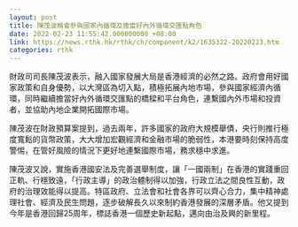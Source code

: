 ```yaml
---
layout: post
title: 陳茂波稱會參與國家內循環及擔當好內外循環交匯點角色
date: 2022-02-23 11:55:42.000000000 +08:00
link: https://news.rthk.hk/rthk/ch/component/k2/1635322-20220223.htm
categories: rthk
---
```


財政司司長陳茂波表示，融入國家發展大局是香港經濟的必然之路。政府會用好國家政策和自身優勢，以大灣區為切入點，積極拓展內地市場，參與國家經濟內循環，同時繼續擔當好內外循環交匯點的橋樑和平台角色，連繫國內外市場和投資者，並協助內地企業開拓國際市場。

陳茂波在財政預算案提到，過去兩年，許多國家的政府大規模舉債，央行則推行極度寬鬆的貨幣政策，大大增加宏觀經濟和金融市場的脆弱性，本港要時刻保持高度警惕，在管好風險的情況下更好地連繫國際市場，務求穩中求進。

陳茂波又說，實施香港國安法及完善選舉制度，讓「一國兩制」在香港的實踐重回正軌、行穩致遠，「行政主導」的政治體制得以加強，行政立法之間良性互動，政府的治理效能得以提高。特區政府、立法會和社會各界可以齊心合力，集中精神處理社會、經濟及民生問題，逐步破解長久以來制約香港發展的深層矛盾。他又提到今年是香港回歸25周年，標誌香港一個歷史新起點，邁向由治及興的新里程。
